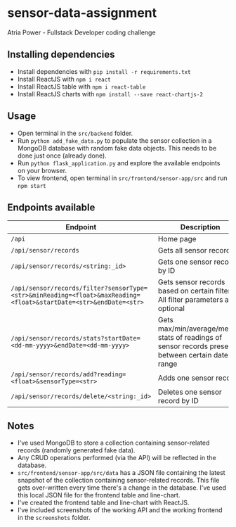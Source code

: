# sensor-data-assignment
Atria Power - Fullstack Developer coding challenge

## Installing dependencies
- Install dependencies with `pip install -r requirements.txt`
- Install ReactJS with `npm i react`
- Install ReactJS table with `npm i react-table`
- Install ReactJS charts with `npm install --save react-chartjs-2`

## Usage
- Open terminal in the `src/backend` folder.
- Run `python add_fake_data.py` to populate the sensor collection in a MongoDB database with random fake data objects. This needs to be done just once (already done).
- Run `python flask_application.py` and explore the available endpoints on your browser.
- To view frontend, open terminal in `src/frontend/sensor-app/src` and run `npm start`

## Endpoints available
| Endpoint | Description | Example | Type | isIdempotent |
|--|--|--|--|--|
| `/api` | Home page | Self explanatory | GET | True |
| `/api/sensor/records` | Gets all sensor records | Self explanatory | GET | True |
| `/api/sensor/records/<string:_id>` | Gets one sensor record by ID  | `/api/sensor/records/ABCD123` | GET | True |
| `/api/sensor/records/filter?sensorType=<str>&minReading=<float>&maxReading=<float>&startDate=<str>&endDate=<str>` | Gets sensor records based on certain filters. All filter parameters are optional | `/api/sensor/records/filter?sensorType=temperature&minReading=23.4&maxReading=29.7&startDate=01-01-2010&endDate=20-11-2019` | GET | True |
| `/api/sensor/records/stats?startDate=<dd-mm-yyyy>&endDate=<dd-mm-yyyy>` | Gets max/min/average/median stats of readings of sensor records present between certain date-range | `/api/sensor/records/stats?startDate=15-03-2014&endDate=20-11-2020` | GET | True |
| `/api/sensor/records/add?reading=<float>&sensorType=<str>` | Adds one sensor record | `/api/sensor/records/add?reading=16.754&sensorType=temperature` | POST | False |
| `/api/sensor/records/delete/<string:_id>` | Deletes one sensor record by ID | `/api/sensor/records/delete/ABCD123` | DELETE | True |

## Notes
- I've used MongoDB to store a collection containing sensor-related records (randomly generated fake data).
- Any CRUD operations performed (via the API) will be reflected in the database.
- `src/frontend/sensor-app/src/data` has a JSON file containing the latest snapshot of the collection containing sensor-related records. This file gets over-written every time there's a change in the database. I've used this local JSON file for the frontend table and line-chart.
- I've created the frontend table and line-chart with ReactJS.
- I've included screenshots of the working API and the working frontend in the `screenshots` folder.
